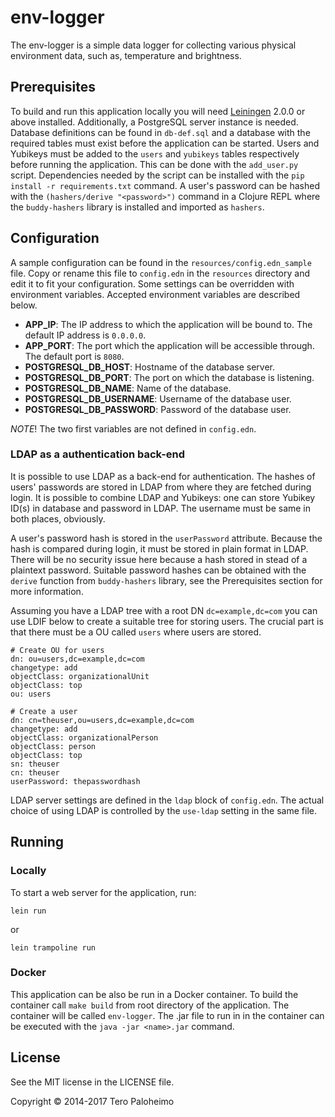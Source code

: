 env-logger
=======

The env-logger is a simple data logger for collecting various physical
environment data, such as, temperature and brightness.

## Prerequisites

To build and run this application locally you will need [Leiningen][] 2.0.0 or
above installed. Additionally, a PostgreSQL server instance
is needed. Database definitions can be found in `db-def.sql` and
a database with the required tables must exist before the application
can be started. Users and Yubikeys must be added to the `users` and `yubikeys`
tables respectively before running the application. This can be done
with the `add_user.py` script. Dependencies needed by the script can be installed
with the `pip install -r requirements.txt` command. A user's password can be
hashed with the `(hashers/derive "<password>")` command in a Clojure REPL where
the `buddy-hashers` library is installed and imported as `hashers`.

[leiningen]: https://github.com/technomancy/leiningen

## Configuration

A sample configuration can be found in the `resources/config.edn_sample` file.
Copy or rename this file to `config.edn` in the `resources` directory and edit
it to fit your configuration. Some settings can be overridden with environment
variables. Accepted environment variables are described below.
* __APP_IP__: The IP address to which the application will be bound to. The
default IP address is `0.0.0.0`.
* __APP_PORT__: The port which the application will be accessible through.
The default port is `8080`.
* __POSTGRESQL_DB_HOST__: Hostname of the database server.
* __POSTGRESQL_DB_PORT__: The port on which the database is listening.
* __POSTGRESQL_DB_NAME__: Name of the database.
* __POSTGRESQL_DB_USERNAME__: Username of the database user.
* __POSTGRESQL_DB_PASSWORD__: Password of the database user.

_NOTE_! The two first variables are not defined in `config.edn`.

### LDAP as a authentication back-end
It is possible to use LDAP as a back-end for authentication. The hashes of users'
passwords are stored in LDAP from where they are fetched during login. It is
possible to combine LDAP and Yubikeys: one can store Yubikey ID(s) in database
and password in LDAP. The username must be same in both places, obviously.

A user's password hash is stored in the `userPassword` attribute. Because the hash
is compared during login, it must be stored in plain format in LDAP. There will
be no security issue here because a hash stored in stead of a plaintext password.
Suitable password hashes can be obtained with the `derive` function from
`buddy-hashers` library, see the Prerequisites section for more information.

Assuming you have a LDAP tree with a root DN `dc=example,dc=com` you can use
LDIF below to create a suitable tree for storing users. The crucial part is that
there must be a OU called `users` where users are stored.

```
# Create OU for users
dn: ou=users,dc=example,dc=com
changetype: add
objectClass: organizationalUnit
objectClass: top
ou: users

# Create a user
dn: cn=theuser,ou=users,dc=example,dc=com
changetype: add
objectClass: organizationalPerson
objectClass: person
objectClass: top
sn: theuser
cn: theuser
userPassword: thepasswordhash
```

LDAP server settings are defined in the `ldap` block of `config.edn`. The actual
choice of using LDAP is controlled by the `use-ldap` setting in the same file.

## Running
### Locally
To start a web server for the application, run:

    lein run

or

    lein trampoline run

### Docker

This application can be also be run in a Docker container. To build the
container call `make build` from root directory of the application.
The container will be called `env-logger`. The .jar file to run in in the
container can be executed with the `java -jar <name>.jar` command.

## License

See the MIT license in the LICENSE file.

Copyright © 2014-2017 Tero Paloheimo
